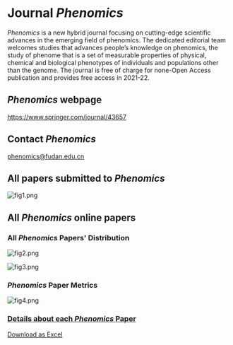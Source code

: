 # Journal *Phenomics*

*Phenomics* is a new hybrid journal focusing on cutting-edge scientific advances in the emerging field of phenomics. The dedicated editorial team welcomes studies that advances people’s knowledge on phenomics, the study of phenome that is a set of measurable properties of physical, chemical and biological phenotypes of individuals and populations other than the genome. The journal is free of charge for none-Open Access publication and provides free access in 2021-22.


## *Phenomics* webpage 

https://www.springer.com/journal/43657


## Contact *Phenomics*

phenomics@fudan.edu.cn

## All papers submitted to *Phenomics* 

<!-- 月初修改 -->
![fig1.png](https://gitee.com/telogen/Journal-Phenomics/raw/master/figures/fig1.png)


## All *Phenomics* online papers

### All *Phenomics* Papers' Distribution
<!-- fig2 文章分布、citation分布图 每周修改-->
![fig2.png](https://gitee.com/telogen/Journal-Phenomics/raw/master/figures/fig2.png)

<!-- fig3 subject分布图 暂不修改 -->
![fig3.png](https://gitee.com/telogen/Journal-Phenomics/raw/master/figures/fig3.png)

### *Phenomics* Paper Metrics
<!-- fig4 增量趋势图 每周修改 -->
![fig4.png](https://gitee.com/telogen/Journal-Phenomics/raw/master/figures/fig4.png)

<!-- 每周修改 -->

### [Details about each *Phenomics* Paper](https://github.com/Telogen/Journal-Phenomics/blob/master/weekly_online_paper_metrices/README.md)

[Download as Excel](https://github.com/Telogen/Journal-Phenomics/blob/master/weekly_online_paper_metrices/all_Phenomics_paper_metrics.xlsx)




